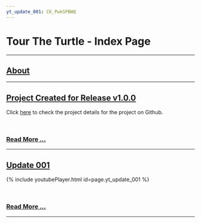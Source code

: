 ```yaml
---
yt_update_001: CK_PwkSPBWQ
---
```


# Tour The Turtle - Index Page

---

## [About](about)

---

## [Project Created for Release v1.0.0](updates/update_002)

Click [here](https://github.com/users/abdullah85/projects/9) to check the project details for the project on Github.

<br />

### [Read More ...](updates/update_002)

---


## [Update 001](updates/update_001)

{% include youtubePlayer.html id=page.yt_update_001 %}

<br />

### [Read More ...](updates/update_001)

---
